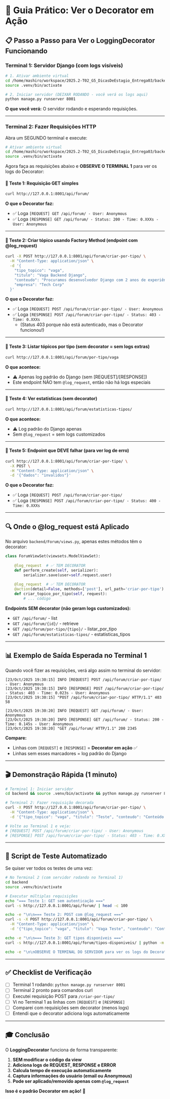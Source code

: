 # 🎯 Guia Prático: Ver o Decorator em Ação

## 📋 Passo a Passo para Ver o LoggingDecorator Funcionando

### Terminal 1: Servidor Django (com logs visíveis)

```bash
# 1. Ativar ambiente virtual
cd /home/mashiro/workspace/2025.2-T02_G5_DicasDeEstagio_Entrega03/backend
source .venv/bin/activate

# 2. Iniciar servidor (DEIXAR RODANDO - você verá os logs aqui)
python manage.py runserver 8001
```

**O que você verá:** O servidor rodando e esperando requisições.

---

### Terminal 2: Fazer Requisições HTTP

Abra um SEGUNDO terminal e execute:

```bash
# Ativar ambiente virtual
cd /home/mashiro/workspace/2025.2-T02_G5_DicasDeEstagio_Entrega03/backend
source .venv/bin/activate
```

Agora faça as requisições abaixo e **OBSERVE O TERMINAL 1** para ver os logs do Decorator:

#### 🔹 Teste 1: Requisição GET simples
```bash
curl http://127.0.0.1:8001/api/forum/
```

**O que o Decorator faz:**
- ✅ Loga `[REQUEST] GET /api/forum/ - User: Anonymous`
- ✅ Loga `[RESPONSE] GET /api/forum/ - Status: 200 - Time: 0.XXXs - User: Anonymous`

---

#### 🔹 Teste 2: Criar tópico usando Factory Method (endpoint com @log_request)
```bash
curl -X POST http://127.0.0.1:8001/api/forum/criar-por-tipo/ \
  -H "Content-Type: application/json" \
  -d '{
    "tipo_topico": "vaga",
    "titulo": "Vaga Backend Django",
    "conteudo": "Procuramos desenvolvedor Django com 2 anos de experiência",
    "empresa": "Tech Corp"
  }'
```

**O que o Decorator faz:**
- ✅ Loga `[REQUEST] POST /api/forum/criar-por-tipo/ - User: Anonymous`
- ✅ Loga `[RESPONSE] POST /api/forum/criar-por-tipo/ - Status: 403 - Time: 0.XXXs`
  - (Status 403 porque não está autenticado, mas o Decorator funcionou!)

---

#### 🔹 Teste 3: Listar tópicos por tipo (sem decorator = sem logs extras)
```bash
curl http://127.0.0.1:8001/api/forum/por-tipo/vaga
```

**O que acontece:**
- ⚠️ Apenas log padrão do Django (sem [REQUEST]/[RESPONSE])
- Este endpoint NÃO tem `@log_request`, então não há logs especiais

---

#### 🔹 Teste 4: Ver estatísticas (sem decorator)
```bash
curl http://127.0.0.1:8001/api/forum/estatisticas-tipos/
```

**O que acontece:**
- ⚠️ Log padrão do Django apenas
- Sem `@log_request` = sem logs customizados

---

#### 🔹 Teste 5: Endpoint que DEVE falhar (para ver log de erro)
```bash
curl http://127.0.0.1:8001/api/forum/criar-por-tipo/ \
  -X POST \
  -H "Content-Type: application/json" \
  -d '{"dados": "invalidos"}'
```

**O que o Decorator faz:**
- ✅ Loga `[REQUEST] POST /api/forum/criar-por-tipo/`
- ✅ Loga `[RESPONSE] POST /api/forum/criar-por-tipo/ - Status: 400 - Time: 0.XXXs`

---

## 🔍 Onde o @log_request está Aplicado

No arquivo `backend/Forum/views.py`, apenas estes métodos têm o decorator:

```python
class ForumViewSet(viewsets.ModelViewSet):
    
    @log_request  # ✅ TEM DECORATOR
    def perform_create(self, serializer):
        serializer.save(user=self.request.user)
    
    @log_request  # ✅ TEM DECORATOR
    @action(detail=False, methods=['post'], url_path='criar-por-tipo')
    def criar_topico_por_tipo(self, request):
        # ... código
```

**Endpoints SEM decorator (não geram logs customizados):**
- `GET /api/forum/` - list
- `GET /api/forum/{id}/` - retrieve
- `GET /api/forum/por-tipo/{tipo}/` - listar_por_tipo
- `GET /api/forum/estatisticas-tipos/` - estatisticas_tipos

---

## 📊 Exemplo de Saída Esperada no Terminal 1

Quando você fizer as requisições, verá algo assim no terminal do servidor:

```
[23/Oct/2025 19:30:15] INFO [REQUEST] POST /api/forum/criar-por-tipo/ - User: Anonymous
[23/Oct/2025 19:30:15] INFO [RESPONSE] POST /api/forum/criar-por-tipo/ - Status: 403 - Time: 0.023s - User: Anonymous
[23/Oct/2025 19:30:15] "POST /api/forum/criar-por-tipo/ HTTP/1.1" 403 58

[23/Oct/2025 19:30:20] INFO [REQUEST] GET /api/forum/ - User: Anonymous
[23/Oct/2025 19:30:20] INFO [RESPONSE] GET /api/forum/ - Status: 200 - Time: 0.145s - User: Anonymous
[23/Oct/2025 19:30:20] "GET /api/forum/ HTTP/1.1" 200 2345
```

**Compare:**
- Linhas com `[REQUEST]` e `[RESPONSE]` = **Decorator em ação** ✅
- Linhas sem esses marcadores = log padrão do Django

---

## 🎬 Demonstração Rápida (1 minuto)

```bash
# Terminal 1: Iniciar servidor
cd backend && source .venv/bin/activate && python manage.py runserver 8001

# Terminal 2: Fazer requisição decorada
curl -X POST http://127.0.0.1:8001/api/forum/criar-por-tipo/ \
  -H "Content-Type: application/json" \
  -d '{"tipo_topico": "vaga", "titulo": "Teste", "conteudo": "Conteúdo teste"}'

# Volte ao Terminal 1 e veja:
# [REQUEST] POST /api/forum/criar-por-tipo/ - User: Anonymous
# [RESPONSE] POST /api/forum/criar-por-tipo/ - Status: 403 - Time: 0.XXXs
```

---

## 🧪 Script de Teste Automatizado

Se quiser ver todos os testes de uma vez:

```bash
# No Terminal 2 (com servidor rodando no Terminal 1)
cd backend
source .venv/bin/activate

# Executar múltiplas requisições
echo "=== Teste 1: GET sem autenticação ==="
curl -s http://127.0.0.1:8001/api/forum/ | head -c 100

echo -e "\n\n=== Teste 2: POST com @log_request ==="
curl -s -X POST http://127.0.0.1:8001/api/forum/criar-por-tipo/ \
  -H "Content-Type: application/json" \
  -d '{"tipo_topico": "vaga", "titulo": "Vaga Teste", "conteudo": "Conteúdo"}'

echo -e "\n\n=== Teste 3: GET tipos disponíveis ==="
curl -s http://127.0.0.1:8001/api/forum/tipos-disponiveis/ | python -m json.tool

echo -e "\n\nOBSERVE O TERMINAL DO SERVIDOR para ver os logs do Decorator!"
```

---

## ✅ Checklist de Verificação

- [ ] Terminal 1 rodando: `python manage.py runserver 8001`
- [ ] Terminal 2 pronto para comandos curl
- [ ] Executei requisição POST para `/criar-por-tipo/`
- [ ] Vi no Terminal 1 as linhas com `[REQUEST]` e `[RESPONSE]`
- [ ] Comparei com requisições sem decorator (menos logs)
- [ ] Entendi que o decorator adiciona logs automaticamente

---

## 🎓 Conclusão

O **LoggingDecorator** funciona de forma transparente:

1. **SEM modificar o código da view**
2. **Adiciona logs de REQUEST, RESPONSE e ERROR**
3. **Calcula tempo de execução automaticamente**
4. **Captura informações do usuário (email ou Anonymous)**
5. **Pode ser aplicado/removido apenas com `@log_request`**

**Isso é o padrão Decorator em ação!** 🚀
